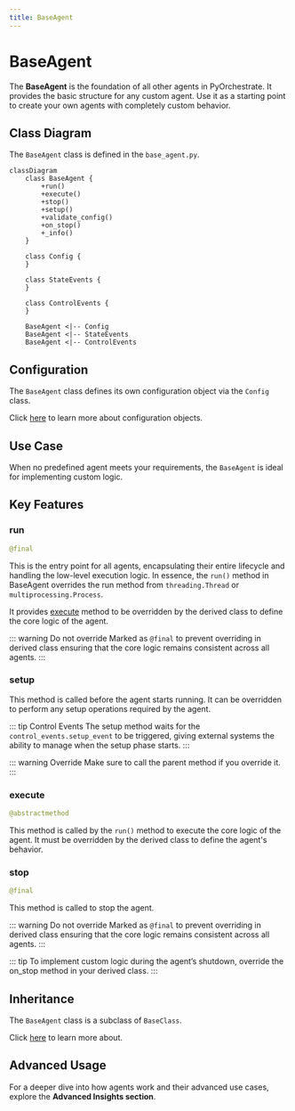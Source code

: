 ```yaml
---
title: BaseAgent
---
```


# BaseAgent

The **BaseAgent** is the foundation of all other agents in PyOrchestrate. It provides the basic structure for any custom agent. Use it as a starting point to create your own agents with completely custom behavior.

## Class Diagram

The `BaseAgent` class is defined in the `base_agent.py`.

```mermaid
classDiagram
    class BaseAgent {
        +run()
        +execute()
        +stop()
        +setup()
        +validate_config()
        +on_stop()
        +_info()
    }

    class Config {
    }

    class StateEvents {
    }

    class ControlEvents {
    }

    BaseAgent <|-- Config
    BaseAgent <|-- StateEvents
    BaseAgent <|-- ControlEvents
```

## Configuration

The `BaseAgent` class defines its own configuration object via the `Config` class.

Click [here](/learn/agents/index#configuration) to learn more about configuration objects.


## Use Case

When no predefined agent meets your requirements, the `BaseAgent` is ideal for implementing custom logic.

## Key Features

### run

```python
@final
```

This is the entry point for all agents, encapsulating their entire lifecycle and handling the low-level execution logic. In essence, the `run()` method in BaseAgent overrides the run method from `threading.Thread` or `multiprocessing.Process`.

It provides [execute](#execute) method to be overridden by the derived class to define the core logic of the agent.

::: warning Do not override
Marked as `@final` to prevent overriding in derived class ensuring that the core logic remains consistent across all agents.
:::

### setup

This method is called before the agent starts running. It can be overridden to perform any setup operations required by the agent.

::: tip Control Events
The setup method waits for the `control_events.setup_event` to be triggered, giving external systems the ability to manage when the setup phase starts.
:::

::: warning Override
Make sure to call the parent method if you override it.
:::

### execute

```python
@abstractmethod
```

This method is called by the `run()` method to execute the core logic of the agent. It must be overridden by the derived class to define the agent's behavior.

### stop

```python
@final
```

This method is called to stop the agent.

::: warning Do not override
Marked as `@final` to prevent overriding in derived class ensuring that the core logic remains consistent across all agents.
:::

::: tip
To implement custom logic during the agent’s shutdown, override the on_stop method in your derived class.
:::

## Inheritance

The `BaseAgent` class is a subclass of `BaseClass`.

Click [here](/learn/core/baseclass) to learn more about.

## Advanced Usage

For a deeper dive into how agents work and their advanced use cases, explore the **Advanced Insights section**.